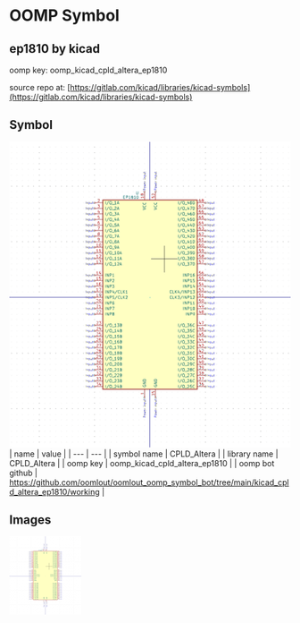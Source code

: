 # OOMP Symbol  
## ep1810  by kicad  
  
oomp key: oomp_kicad_cpld_altera_ep1810  
  
source repo at: [https://gitlab.com/kicad/libraries/kicad-symbols](https://gitlab.com/kicad/libraries/kicad-symbols)  
## Symbol  
  
[![working.png](working_600.png)](working.png)  
| name | value | 
| --- | --- | 
| symbol name | CPLD_Altera | 
| library name | CPLD_Altera | 
| oomp key | oomp_kicad_cpld_altera_ep1810 | 
| oomp bot github | https://github.com/oomlout/oomlout_oomp_symbol_bot/tree/main/kicad_cpld_altera_ep1810/working | 
## Images  
  
[![working.png](working_140.png)](working.png)  
